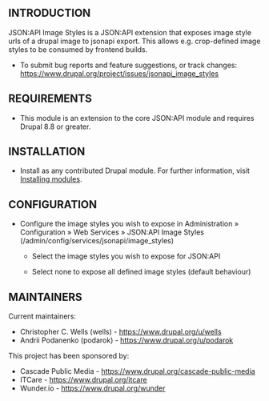 INTRODUCTION
------------

JSON:API Image Styles is a JSON:API extension that exposes image style urls of a
drupal image to jsonapi export. This allows e.g. crop-defined image styles to be
consumed by frontend builds.

 * To submit bug reports and feature suggestions, or track changes:
   https://www.drupal.org/project/issues/jsonapi_image_styles


REQUIREMENTS
------------

 * This module is an extension to the core JSON:API module and requires Drupal
 8.8 or greater.


INSTALLATION
------------

 * Install as any contributed Drupal module. For further information, visit
   [Installing modules](https://www.drupal.org/docs/extending-drupal/installing-modules).


CONFIGURATION
-------------

 * Configure the image styles you wish to expose in Administration »
 Configuration » Web Services » JSON:API Image Styles
 (/admin/config/services/jsonapi/image_styles)

   - Select the image styles you wish to expose for JSON:API

   - Select none to expose all defined image styles (default behaviour)


MAINTAINERS
-----------

Current maintainers:
 * Christopher C. Wells (wells) - https://www.drupal.org/u/wells
 * Andrii Podanenko (podarok) - https://www.drupal.org/u/podarok

This project has been sponsored by:
 * Cascade Public Media - https://www.drupal.org/cascade-public-media
 * ITCare - https://www.drupal.org/itcare
 * Wunder.io - https://www.drupal.org/wunder
